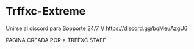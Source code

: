 # Trffxc-Extreme
Unirse al discord para Sopporte 24/7 // https://discord.gg/bqMeuAzgU6


PAGINA CREADA POR > TRFFXC STAFF
